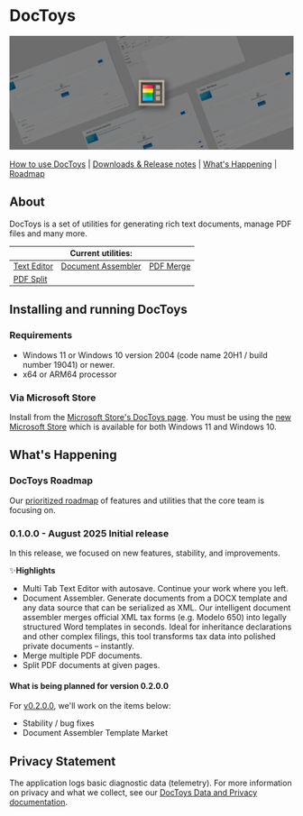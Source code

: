 # DocToys

![Hero image for DocToys](doc/images/overview/DT_hero_image.png)

[How to use DocToys][usingDocToys-docs-link] | [Downloads & Release notes][github-release-link] | [What's Happening](#whats-happening) | [Roadmap](#doctoys-roadmap)

## About

DocToys is a set of utilities for generating rich text documents, manage PDF files and many more.

|              | Current utilities: |              |
|--------------|--------------------|--------------|
| [Text Editor](https://github.com/rabazco/DocToys/wiki/TextEditor-Overview) | [Document Assembler](https://github.com/rabazco/DocToys/wiki/DocumentAssembler-Overview) | [PDF Merge](https://github.com/rabazco/DocToys/wiki/PDFMerge-Overview) |
| [PDF Split](https://github.com/rabazco/DocToys/wiki/PDFSplit-Overview)|

## Installing and running DocToys

### Requirements

- Windows 11 or Windows 10 version 2004 (code name 20H1 / build number 19041) or newer.
- x64 or ARM64 processor

### Via Microsoft Store

Install from the [Microsoft Store's DocToys page][microsoft-store-link]. You must be using the [new Microsoft Store](https://blogs.windows.com/windowsExperience/2021/06/24/building-a-new-open-microsoft-store-on-windows-11/) which is available for both Windows 11 and Windows 10.

## What's Happening

### DocToys Roadmap

Our [prioritized roadmap][roadmap] of features and utilities that the core team is focusing on.

### 0.1.0.0 - August 2025 Initial release

In this release, we focused on new features, stability, and improvements.

✨**Highlights**
 
 - Multi Tab Text Editor with autosave. Continue your work where you left.
 - Document Assembler. Generate documents from a DOCX template and any data source that can be serialized as XML. Our intelligent document assembler merges official XML tax forms (e.g. Modelo 650) into legally structured Word templates in seconds. Ideal for inheritance declarations and other complex filings, this tool transforms tax data into polished private documents – instantly.
 - Merge multiple PDF documents.
 - Split PDF documents at given pages.

#### What is being planned for version 0.2.0.0

For [v0.2.0.0][github-next-release-work], we'll work on the items below:

 - Stability / bug fixes
 - Document Assembler Template Market

## Privacy Statement

The application logs basic diagnostic data (telemetry). For more information on privacy and what we collect, see our [DocToys Data and Privacy documentation](https://github.com/rabazco/DocToys/blob/main/DATA_AND_PRIVACY.md).

[github-release-link]: https://github.com/rabazco/DocToys/releases
[microsoft-store-link]: https://apps.microsoft.com/detail/9PKRL773JTFL
[roadmap]: https://github.com/rabazco/DocToys/wiki/Roadmap
[privacy-link]: https://github.com/rabazco/DocToys/blob/main/DATA_AND_PRIVACY.md
[loc-bug]: https://github.com/rabazco/DocToys/issues/new?assignees=&labels=&template=translation_issue.md&title=
[usingDocToys-docs-link]: https://github.com/rabazco/DocToys/wiki/Home
[github-next-release-work]: https://github.com/rabazco/DocToys/issues?q=is%3Aissue+milestone%3A%22DocToys+1.0.0.1%22






